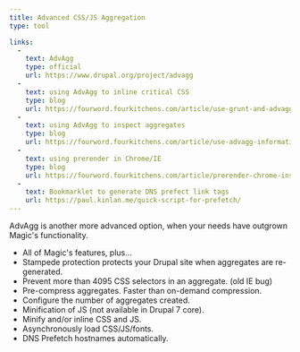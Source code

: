 ```yaml
---
title: Advanced CSS/JS Aggregation
type: tool

links:
  -
    text: AdvAgg
    type: official
    url: https://www.drupal.org/project/advagg
  -
    text: using AdvAgg to inline critical CSS
    type: blog
    url: https://fourword.fourkitchens.com/article/use-grunt-and-advagg-inline-critical-css-drupal-7-theme
  -
    text: using AdvAgg to inspect aggregates
    type: blog
    url: https://fourword.fourkitchens.com/article/use-advagg-information-tab-debug-or-optimize-css-and-js-aggregates-drupal-7
  -
    text: using prerender in Chrome/IE
    type: blog
    url: https://fourword.fourkitchens.com/article/prerender-chrome-instant-page-loads
  -
    text: Bookmarklet to generate DNS prefect link tags
    url: https://paul.kinlan.me/quick-script-for-prefetch/
---
```


AdvAgg is another more advanced option, when your needs have outgrown Magic's functionality.

* All of Magic's features, plus...
* Stampede protection protects your Drupal site when aggregates are re-generated.
* Prevent more than 4095 CSS selectors in an aggregate. (old IE bug)
* Pre-compress aggregates. Faster than on-demand compression.
* Configure the number of aggregates created.
* Minification of JS (not available in Drupal 7 core).
* Minify and/or inline CSS and JS.
* Asynchronously load CSS/JS/fonts.
* DNS Prefetch hostnames automatically.
